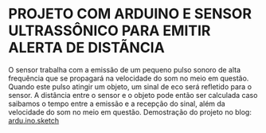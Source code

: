# PROJETO COM ARDUINO E SENSOR ULTRASSÔNICO PARA EMITIR ALERTA DE DISTÃNCIA

O sensor trabalha com a emissão de um pequeno pulso sonoro de alta frequência que se propagará na velocidade do som no meio em questão. 
Quando este pulso atingir um objeto, um sinal de eco será refletido para o sensor. A distância entre o sensor e o objeto pode então ser calculada 
caso saibamos o tempo entre a emissão e a recepção do sinal, além da velocidade do som no meio em questão. Demostração do projeto no blog: [ ardu.ino.sketch](https://instagram.com/ardu.ino.sketch?utm_source=ig_profile_share&igshid=q0plxzc5k6m4)
